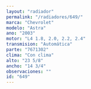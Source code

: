 ```yaml
---
layout: "radiador"
permalink: "/radiadores/649/"
marca: "Chevrolet"
modelo: "Astra"
ano: "2003"
motor: "L4 1.8, 2.0, 2.2, 2.4"
transmision: "Automática"
parte: "7671302"
clima: "Con clima"
alto: "23 5/8"
ancho: "14 3/4"
observaciones: ""
id: "649"
---
```


